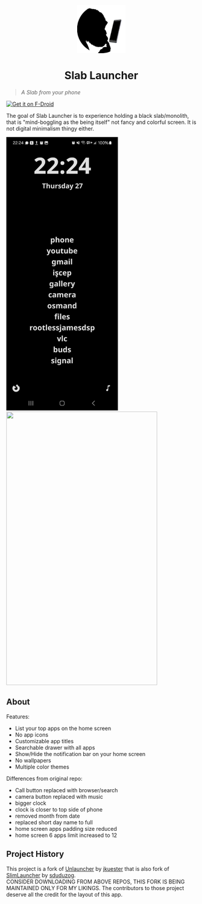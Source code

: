 <p align="center">
  <img height="128" width="128"  src="docs/assets/slablauncher.png">
</p>

<h1 align="center">
  Slab Launcher
</h1>

> _A Slab from your phone_

[<img src="https://f-droid.org/badge/get-it-on.png"
     alt="Get it on F-Droid"
     height="80">](https://f-droid.org/#/)

The goal of Slab Launcher is to experience holding a black slab/monolith, that is "mind-boggling as the being itself" not fancy and colorful screen. It is not digital minimalism thingy either.

<p float="left">
  <img height="724" width="" src="docs/assets/home-screen.jpeg">
  <img height="724" width="400" src="docs/assets/home-screen-2.png">
</p>

## About


Features:

- List your top apps on the home screen
- No app icons
- Customizable app titles
- Searchable drawer with all apps
- Show/Hide the notification bar on your home screen
- No wallpapers
- Multiple color themes

Differences from original repo:

- Call button replaced with browser/search
- camera button replaced with music
- bigger clock
- clock is closer to top side of phone
- removed month from date
- replaced short day name to full
- home screen apps padding size reduced
- home screen 6 apps limit increased to 12

## Project History

This project is a fork of [Unlauncher](https://github.com/jkuester/unlauncher) by [jkuester](https://github.com/jkuester) that is also fork of [SlimLauncher](https://github.com/sduduzog/slim-launcher) by [sduduzog](https://github.com/sduduzog). <br>
CONSIDER DOWNLOADING FROM ABOVE REPOS, THIS FORK IS BEING MAINTAINED ONLY FOR MY LIKINGS.
The contributors to those project deserve all the credit for the layout of this app.
